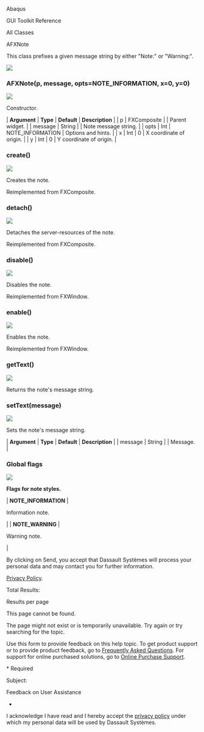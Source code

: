 Abaqus

GUI Toolkit Reference

All Classes

AFXNote

This class prefixes a given message string by either "Note:" or "Warning:".

![](https://help.3ds.com/2023/English/DSSIMULIA_Established/SIMACAERefImages/gui-afxnote.png)

### AFXNote(p, message, opts=NOTE_INFORMATION, x=0, y=0)  
![](https://help.3ds.com/2023/English/DSSIMULIA_Established/IconsReference/butix_top_wline.png)

Constructor.

| **Argument** | **Type** | **Default** | **Description** |
| p | FXComposite |   | Parent widget. |
| message | String |   | Note message string. |
| opts | Int | NOTE_INFORMATION | Options and hints. |
| x | Int | 0 | X coordinate of origin. |
| y | Int | 0 | Y coordinate of origin. |

### create()  
![](https://help.3ds.com/2023/English/DSSIMULIA_Established/IconsReference/butix_top_wline.png)

Creates the note.

Reimplemented from FXComposite.

### detach()  
![](https://help.3ds.com/2023/English/DSSIMULIA_Established/IconsReference/butix_top_wline.png)

Detaches the server-resources of the note.

Reimplemented from FXComposite.

### disable()  
![](https://help.3ds.com/2023/English/DSSIMULIA_Established/IconsReference/butix_top_wline.png)

Disables the note.

Reimplemented from FXWindow.

### enable()  
![](https://help.3ds.com/2023/English/DSSIMULIA_Established/IconsReference/butix_top_wline.png)

Enables the note.

Reimplemented from FXWindow.

### getText()  
![](https://help.3ds.com/2023/English/DSSIMULIA_Established/IconsReference/butix_top_wline.png)

Returns the note's message string.

### setText(message)  
![](https://help.3ds.com/2023/English/DSSIMULIA_Established/IconsReference/butix_top_wline.png)

Sets the note's message string.

| **Argument** | **Type** | **Default** | **Description** |
| message | String |   | Message. |

### Global flags  
![](https://help.3ds.com/2023/English/DSSIMULIA_Established/IconsReference/butix_top_wline.png)


**Flags for note styles.**

| **NOTE_INFORMATION** | 

Information note.

 |
| **NOTE_WARNING** | 

Warning note.

 |

By clicking on Send, you accept that Dassault Systèmes will process your personal data and may contact you for further information.

[Privacy Policy](https://www.3ds.com/privacy-policy).

Total Results:

Results per page

This page cannot be found.

The page might not exist or is temporarily unavailable. Try again or try searching for the topic.

Use this form to provide feedback on this help topic. To get product support or to provide product feedback, go to [Frequently Asked Questions](https://3ds.one/PO). For support for online purchased solutions, go to [Online Purchase Support](https://3ds.one/Q8).

\* Required

Subject:

Feedback on User Assistance

*

I acknowledge I have read and I hereby accept the [privacy policy](https://www.3ds.com/privacy-policy) under which my personal data will be used by Dassault Systèmes.